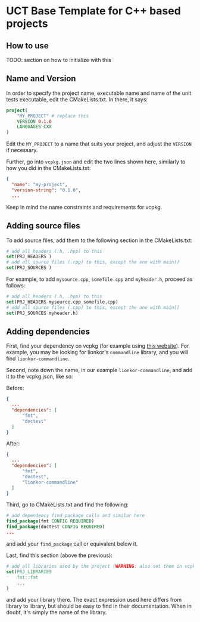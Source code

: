 # UCT Base Template for C++ based projects
## How to use

TODO: section on how to initialize with this 

## Name and Version

In order to specify the project name, executable name and name of the unit tests executable, edit the CMakeLists.txt.
In there, it says:

```cmake
project(
    "MY_PROJECT" # replace this
    VERSION 0.1.0
    LANGUAGES CXX
)
```

Edit the `MY_PROJECT` to a name that suits your project, and adjust the `VERSION` if necessary.

Further, go into `vcpkg.json` and edit the two lines shown here, similarly to how you did in the CMakeLists.txt:

```json
{
  "name": "my-project",
  "version-string": "0.1.0",
  ...
```

Keep in mind the name constraints and requirements for vcpkg.

## Adding source files

To add source files, add them to the following section in the CMakeLists.txt:

```cmake
# add all headers (.h, .hpp) to this
set(PRJ_HEADERS )
# add all source files (.cpp) to this, except the one with main()
set(PRJ_SOURCES )
```
 
For example, to add `mysource.cpp`, `somefile.cpp` and `myheader.h`, proceed as follows:

```cmake
# add all headers (.h, .hpp) to this
set(PRJ_HEADERS mysource.cpp somefile.cpp)
# add all source files (.cpp) to this, except the one with main()
set(PRJ_SOURCES myheader.h)
```

## Adding dependencies

First, find your dependency on vcpkg (for example using [this website](https://vcpkg.io/en/packages.html)). For example, you may be looking for lionkor's `commandline` library, and you will find `lionkor-commandline`.

Second, note down the name, in our example `lionkor-commandline`, and add it to the vcpkg.json, like so:

Before:
```json
{
  ...
  "dependencies": [
      "fmt",
      "doctest"
  ]
}
```

After:
```json
{
  ...
  "dependencies": [
      "fmt",
      "doctest",
      "lionkor-commandline"
  ]
}
```


Third, go to CMakeLists.txt and find the following:

```cmake
# add dependency find_package calls and similar here
find_package(fmt CONFIG REQUIRED)
find_package(doctest CONFIG REQUIRED)
...
```
and add your `find_package` call or equivalent below it.

Last, find this section (above the previous):
```cmake
# add all libraries used by the project (WARNING: also set them in vcpkg.json!)
set(PRJ_LIBRARIES 
    fmt::fmt
    ...
)
```
and add your library there. The exact expression used here differs from library to library, but should be easy to find in their documentation. When in doubt, it's simply the name of the library.



